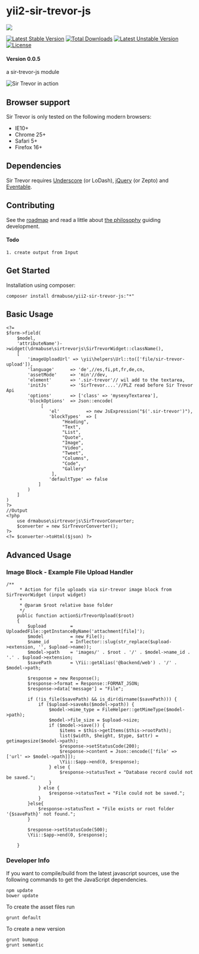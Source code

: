 yii2-sir-trevor-js
==================
![](http://pascal-brewing.de/img/works-on-my-machine.png)

[![Latest Stable Version](https://poser.pugx.org/drmabuse/yii2-sir-trevor-js/v/stable.svg)](https://packagist.org/packages/drmabuse/yii2-sir-trevor-js) [![Total Downloads](https://poser.pugx.org/drmabuse/yii2-sir-trevor-js/downloads.svg)](https://packagist.org/packages/drmabuse/yii2-sir-trevor-js) [![Latest Unstable Version](https://poser.pugx.org/drmabuse/yii2-sir-trevor-js/v/unstable.svg)](https://packagist.org/packages/drmabuse/yii2-sir-trevor-js) [![License](https://poser.pugx.org/drmabuse/yii2-sir-trevor-js/license.svg)](https://packagist.org/packages/drmabuse/yii2-sir-trevor-js)

#### Version 0.0.5
a sir-trevor-js module

![Sir Trevor in action](https://raw.github.com/madebymany/sir-trevor-js/master/examples/sir-trevor.gif)
## Browser support

Sir Trevor is only tested on the following modern browsers:

- IE10+
- Chrome 25+
- Safari 5+
- Firefox 16+

## Dependencies

Sir Trevor requires [Underscore](http://underscorejs.org/) (or LoDash), [jQuery](http://jquery.com) (or Zepto) and [Eventable](https://github.com/madebymany/eventable).

## Contributing

See the [roadmap](https://github.com/madebymany/sir-trevor-js/wiki/Roadmap) and read a little about [the philosophy](https://github.com/madebymany/sir-trevor-js/wiki/Philosophy) guiding development.


#### Todo
    1. create output from Input
    

## Get Started

Installation using composer:

    composer install drmabuse/yii2-sir-trevor-js:"*"

## Basic Usage

    <?=
    $form->field(
        $model,
        'attributeName')->widget(\drmabuse\sirtrevorjs\SirTrevorWidget::className(),
        [
            'imageUploadUrl' => \yii\helpers\Url::to(['file/sir-trevor-upload']),
            'language'      => 'de',//es,fi,pt,fr,de,cn,
            'assetMode'     => 'min'//dev,
            'element'       => '.sir-trevor'// wil add to the textarea,
            'initJs'        => 'SirTrevor....'//PLZ read before Sir Trevor Api
            'options'       => ['class' => 'mysexyTextarea'],
            'blockOptions'  => Json::encode(
                 [
                    'el'          => new JsExpression("$('.sir-trevor')"),
                    'blockTypes'  => [
                         "Heading",
                         "Text",
                         "List",
                         "Quote",
                         "Image",
                         "Video",
                         "Tweet",
                         "Columns",
                         "Code",
                         "Gallery"
                     ],
                    'defaultType' => false
                ]
            )
        ]   
    )
    ?>
    //Output
    <?php
        use drmabuse\sirtrevorjs\SirTrevorConverter;
        $converter = new SirTrevorConverter();
    ?>
    <?= $converter->toHtml($json) ?>
    

## Advanced Usage

### Image Block - Example File Upload Handler

    /**
         * Action for file uploads via sir-trevor image block from SirTrevorWidget (input widget)
         *
         * @param $root relative base folder
         */
        public function actionSirTrevorUpload($root)
        {
            $upload         = UploadedFile::getInstanceByName('attachment[file]');
            $model          = new File();
            $name_id        = Inflector::slug(str_replace($upload->extension, '', $upload->name));
            $model->path    = 'images/' . $root . '/' . $model->name_id . '.' . $upload->extension;
            $savePath       = \Yii::getAlias('@backend/web') . '/' . $model->path;
            
            $response = new Response();
            $response->format = Response::FORMAT_JSON;
            $response->data['message'] = "File";
            
            if (!is_file($savePath) && is_dir(dirname($savePath))) {
                if ($upload->saveAs($model->path)) {
                    $model->mime_type = FileHelper::getMimeType($model->path);
                    $model->file_size = $upload->size;
                    if ($model->save()) {
                        $items = $this->getItems($this->rootPath);
                        list($width, $height, $type, $attr) = getimagesize($model->path);
                        $response->setStatusCode(200);
                        $response->content = Json::encode(['file' => ['url' => $model->path]]);
                        \Yii::$app->end(0, $response);
                    } else {
                        $response->statusText = "Database record could not be saved.";
                    }
                } else {
                    $response->statusText = "File could not be saved.";
                }
            }else{
                $response->statusText = "File exists or root folder '{$savePath}' not found.";
            }

            $response->setStatusCode(500);
            \Yii::$app->end(0, $response);

        }

### Developer Info

If you want to compile/build from the latest javascript sources, use the following commands to get the JavaScript
dependencies.

    npm update
    bower update

To create the asset files run

    grunt default
    
To create a new version

    grunt bumpup
    grunt semantic
    


